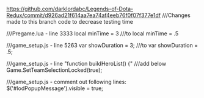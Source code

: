 https://github.com/darklordabc/Legends-of-Dota-Redux/commit/d926ad21f614aa7ea74af4eeb76f0f07f377e1df
///Changes made to this branch code to decrease testing time

///Pregame.lua - line 3333
local minTime = 3
///to
local minTime = .5

///game_setup.js - line 5263
var showDuration = 3;
///to
var showDuration = .5;

///game_setup.js - line "function buildHeroList() {"
///add below
Game.SetTeamSelectionLocked(true);

///game_setup.js - comment out following lines: 
$('#lodPopupMessage').visible = true;
